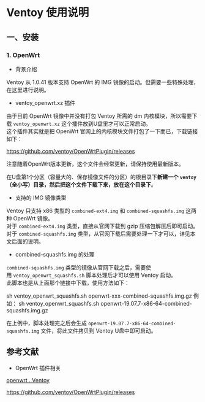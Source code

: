 # Ventoy 使用说明

## 一、安装

### 1. OpenWrt

- 背景介绍

Ventoy 从 1.0.41 版本支持 OpenWrt 的 IMG 镜像的启动。但需要一些特殊处理，在这里进行说明。 

- ventoy_openwrt.xz 插件

由于目前 OpenWrt 镜像中并没有打包 Ventoy 所需的 dm 内核模块，所以需要下载 `ventoy_openwrt.xz` 这个插件放到U盘里才可以正常启动。  
这个插件其实就是把 OpenWrt 官网上的内核模块文件打包了一下而已，下载链接如下：  

https://github.com/ventoy/OpenWrtPlugin/releases  

注意随着OpenWrt版本更新，这个文件会经常更新，请保持使用最新版本。  

在U盘第1个分区（容量大的、保存镜像文件的分区）的根目录下**新建一个 `ventoy`（全小写）目录，然后把这个文件下载下来，放在这个目录下**。  

- 支持的 IMG 镜像类型

Ventoy 只支持 x86 类型的 `combined-ext4.img` 和 `combined-squashfs.img` 这两种 OpenWrt 镜像。  
对于 `combined-ext4.img` 类型，直接从官网下载到 gzip 压缩包解压后即可启动。  
对于 `combined-squashfs.img` 类型，从官网下载后需要处理一下才可以，详见本文后面的说明。  

- combined-squashfs.img 的处理

`combined-squashfs.img` 类型的镜像从官网下载之后，需要使用 `ventoy_openwrt_squashfs.sh` 脚本处理后才可以使用 Ventoy 启动。  
此脚本也是从上面那个链接中下载，使用方法如下：

sh ventoy_openwrt_squashfs.sh  openwrt-xxx-combined-squashfs.img.gz
例如：
sh ventoy_openwrt_squashfs.sh  openwrt-19.07.7-x86-64-combined-squashfs.img.gz

在上例中，脚本处理完之后会生成 `openwrt-19.07.7-x86-64-combined-squashfs.img` 文件，将此文件拷贝到 Ventoy U盘中即可启动。

## 参考文献

- OpenWrt 插件相关

[openwrt . Ventoy](https://www.ventoy.net/en/doc_openwrt.html)

https://github.com/ventoy/OpenWrtPlugin/releases
